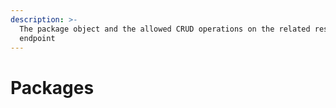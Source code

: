 ```yaml
---
description: >-
  The package object and the allowed CRUD operations on the related resource
  endpoint
---
```


# Packages

